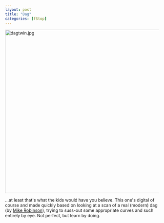 ```yaml
---
layout: post
title: "Dag"
categories: [fStop]
---
```

<img alt="dagtwin.jpg" src="http://www.botzilla.com/blog/pix20/06/dagtwin.jpg" width="807" height="537" border="0" /> <!-- <img alt="ikoDag.jpg" src="http://www.botzilla.com/blog/pix2006/ikoDag.jpg" width="807" height="1075" border="0" /> -->

...at least that's what the kids would have you believe. This one's digital of course and made quickly based on looking at a scan of a real (modern) dag (by <a href="http://www.phsc.ca/Mike.html">Mike Robinson</a>), trying to suss-out some appropriate curves and such entirely by eye. Not perfect, but learn by doing.


